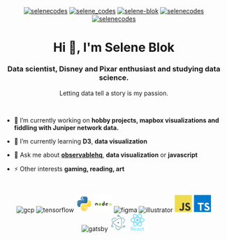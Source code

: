 <p align="center">  
    <a href="https://dev.to/selenecodes" target="blank"><img align="center" src="https://cdn.jsdelivr.net/npm/simple-icons@3.0.1/icons/dev-dot-to.svg" alt="selenecodes" height="30" width="30" /></a>  
    <a href="https://twitter.com/selene_codes" target="blank"><img align="center" src="https://cdn.jsdelivr.net/npm/simple-icons@3.0.1/icons/twitter.svg" alt="selene_codes" height="30" width="30" /></a>  
    <a href="https://linkedin.com/in/selene-blok" target="blank"><img align="center" src="https://cdn.jsdelivr.net/npm/simple-icons@3.0.1/icons/linkedin.svg" alt="selene-blok" height="30" width="30" /></a>  
    <a href="https://dribbble.com/selenecodes" target="blank"><img align="center" src="https://cdn.jsdelivr.net/npm/simple-icons@3.0.1/icons/dribbble.svg" alt="selenecodes" height="30" width="30" /></a>
    <a href="https://observablehq.com/@selenecodes" target="blank"><img align="center" src="https://avatars2.githubusercontent.com/u/30080011" alt="selenecodes" height="30" width="30" /></a>
      </p>

<h1 align="center">Hi 👋, I'm Selene Blok</h1>  
<h3 align="center">Data scientist, Disney and Pixar enthusiast and studying data science.</h3>
<p align="center">Letting data tell a story is my passion.</p>

<br>

- 🔭 I’m currently working on **hobby projects, mapbox visualizations and fiddling with Juniper network data.**
  
- 🌱 I’m currently learning **D3**, **data visualization**  
  
- 💬 Ask me about **[observablehq](https://observablehq.com/@selenecodes)**, **data visualization** or **javascript**  

- ⚡ Other interests **gaming, reading, art**

<br>

<p align="center">
    <img src="https://www.vectorlogo.zone/logos/google_cloud/google_cloud-icon.svg" alt="gcp" width="40" height="40"/>
    <img src="https://www.vectorlogo.zone/logos/tensorflow/tensorflow-icon.svg" alt="tensorflow" width="40" height="40"/>
    <img src="https://raw.githubusercontent.com/devicons/devicon/master/icons/python/python-original.svg" alt="python" width="40" height="40"/>   
    <img src="https://raw.githubusercontent.com/devicons/devicon/master/icons/nodejs/nodejs-original-wordmark.svg" alt="nodejs" width="40" height="40"/>
    <img src="https://www.vectorlogo.zone/logos/figma/figma-icon.svg" alt="figma" width="40" height="40"/>
    <img src="https://www.vectorlogo.zone/logos/adobe_illustrator/adobe_illustrator-icon.svg" alt="illustrator" width="40" height="40"/>
    <img src="https://raw.githubusercontent.com/devicons/devicon/master/icons/javascript/javascript-original.svg" alt="javascript" width="40" height="40"/>
    <img src="https://raw.githubusercontent.com/devicons/devicon/master/icons/typescript/typescript-original.svg" alt="typescript" width="40" height="40"/>
    <img src="https://www.vectorlogo.zone/logos/gatsbyjs/gatsbyjs-icon.svg" alt="gatsby" width="40" height="40"/>
    <img src="https://raw.githubusercontent.com/devicons/devicon/master/icons/electron/electron-original.svg" alt="electron" width="40" height="40"/>
    <img src="https://raw.githubusercontent.com/devicons/devicon/master/icons/react/react-original-wordmark.svg" alt="react" width="40" height="40"/>
</p>
